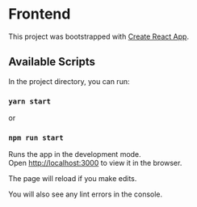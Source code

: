 # Frontend

This project was bootstrapped with [Create React App](https://github.com/facebook/create-react-app).

## Available Scripts

In the project directory, you can run:

### `yarn start`

or

### `npm run start`

Runs the app in the development mode.<br />
Open [http://localhost:3000](http://localhost:3000) to view it in the browser.

The page will reload if you make edits.

You will also see any lint errors in the console.
